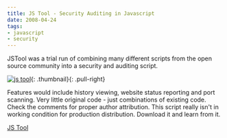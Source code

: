 ```yaml
---
title: JS Tool - Security Auditing in Javascript
date: 2008-04-24
tags:
- javascript
- security
---
```

JSTool was a trial run of combining many different scripts from the open source community into a security and auditing script.  

<!--more-->

[![js tool](/uploads/2008/jstool-112x150.gif)](/uploads/2008/jstool-112x150.gif){: .thumbnail}{: .pull-right}

Features would include history viewing, website status reporting and port scanning. Very little original code - just combinations of existing code.  Check             the comments for proper author attribution.  This script really isn't             in working condition for production distribution.  Download it and              learn from it.

[JS Tool](/uploads/2008/jstool_01a.zip)
